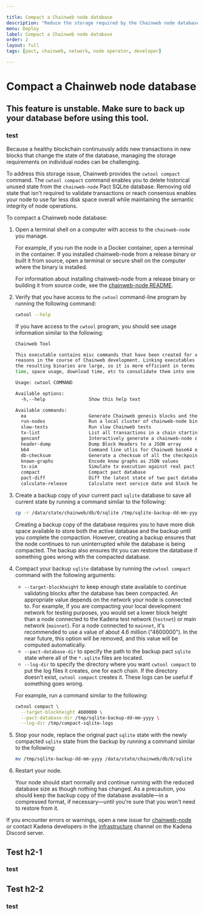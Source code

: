 ```yaml
---

title: Compact a Chainweb node database
description: "Reduce the storage required by the Chainweb node database."
menu: Deploy
label: Compact a Chainweb node database
order: 2
layout: full
tags: [pact, chainweb, network, node operator, developer]

---
```

# Compact a Chainweb node database

## This feature is unstable. Make sure to back up your database before using this tool.

### test
Because a healthy blockchain continuously adds new transactions in new blocks that change the state of the database, managing the storage requirements on individual nodes can be challenging.

To address this storage issue, Chainweb provides the `cwtool compact` command.
The `cwtool compact` command enables you to delete historical unused state from the `chainweb-node` Pact SQLite database.
Removing old state that isn't required to validate transactions or reach consensus enables your node to use far less disk space overall while maintaining the semantic integrity of node operations.

To compact a Chainweb node database:

1. Open a terminal shell on a computer with access to the `chainweb-node` you manage.

   For example, if you run the node in a Docker container, open a terminal in the container.
   If you installed chainweb-node from a release binary or built it from source, open a terminal or secure shell on the computer where the binary is installed.

   For information about installing chainweb-node from a release binary or building it from source code, see the [chainweb-node README](https://github.com/kadena-io/chainweb-node#README).

2. Verify that you have access to the `cwtool`  command-line program by running the following command:

   ```bash
   cwtool --help
   ```

   If you have access to the `cwtool` program, you should see usage information similar to the following:

   ```bash
   Chainweb Tool

   This executable contains misc commands that have been created for various
   reasons in the course of Chainweb development. Linking executables is slow and
   the resulting binaries are large, so it is more efficient in terms of build
   time, space usage, download time, etc to consolidate them into one binary.

   Usage: cwtool COMMAND

   Available options:
     -h,--help                Show this help text

   Available commands:
     ea                       Generate Chainweb genesis blocks and their payloads
     run-nodes                Run a local cluster of chainweb-node binaries
     slow-tests               Run slow Chainweb tests
     tx-list                  List all transactions in a chain starting with the most recent block
     genconf                  Interactively generate a chainweb-node config
     header-dump              Dump Block Headers to a JSON array
     b64                      Command line utlis for Chainweb base64 encode/decode
     db-checksum              Generate a checksum of all the checkpointer database tables between an inclusive range of blocks.
     known-graphs             Encode know graphs as JSON values
     tx-sim                   Simulate tx execution against real pact dbs
     compact                  Compact pact database
     pact-diff                Diff the latest state of two pact databases
     calculate-release        Calculate next service date and block heights for upgrades
   ```

3. Create a backup copy of your current pact `sqlite` database to save all current state by running a command similar to the following:

   ```bash
   cp -r /data/state/chainweb/db/0/sqlite /tmp/sqlite-backup-dd-mm-yyyy
   ```

   Creating a backup copy of the database requires you to have more disk space available to store both the active database and the backup until you complete the compaction.
   However, creating a backup ensures that the node continues to run uninterrupted while the database is being compacted.
   The backup also ensures tht you can restore the database if something goes wrong with the compacted database.

4. Compact your backup `sqlite` database by running the `cwtool compact` command with the following arguments:

   - `--target-blockheight` to keep enough state available to continue validating blocks after the database has been compacted. An appropriate value depends on the network your node is connected to. For example, if you are compacting your local development network for testing purposes, you would set a lower block height than a node connected to the Kadena test network (`testnet`) or main network (`mainnet`). For a node connected to `mainnet`, it's recommended to use a value of about 4.6 million ("4600000"). In the near future, this option will be removed, and this value will be computed automatically.
   - `--pact-database-dir` to specify the path to the backup pact `sqlite` state where all of the `*.sqlite`  files are located.
   - `--log-dir` to specify the directory where you want `cwtool compact` to put the log files it creates, one for each chain. If the directory doesn’t exist, `cwtool compact` creates it. These logs can be useful if something goes wrong.

   For example, run a command similar to the following:
   ```bash
   cwtool compact \
     --target-blockheight 4600000 \
     --pact-database-dir /tmp/sqlite-backup-dd-mm-yyyy \
     --log-dir /tmp/compact-sqlite-logs
   ```

5. Stop your node, replace the original pact `sqlite` state with the newly compacted `sqlite` state from the backup by running a command similar to the following:

   ```bash
   mv /tmp/sqlite-backup-dd-mm-yyyy /data/state/chainweb/db/0/sqlite
   ```

6. Restart your node.

   Your node should start normally and continue running with the reduced database size as though nothing has changed.
   As a precaution, you should keep the backup copy of the database available—in a compressed format, if necessary—until you're sure that you won't need to restore from it.

If you encounter errors or warnings, open a new issue for [chainweb-node](https://github.com/kadena-io/chainweb-node#issues) or contact Kadena developers in the [infrastructure](https://discord.com/channels/502858632178958377/1051827506279370802) channel on the Kadena Discord server.

## Test h2-1

### test

## Test h2-2

### test